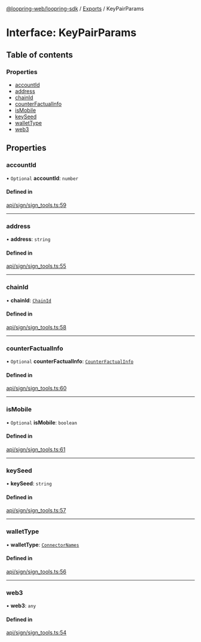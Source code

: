 [@loopring-web/loopring-sdk](../README.md) / [Exports](../modules.md) / KeyPairParams

# Interface: KeyPairParams

## Table of contents

### Properties

- [accountId](KeyPairParams.md#accountid)
- [address](KeyPairParams.md#address)
- [chainId](KeyPairParams.md#chainid)
- [counterFactualInfo](KeyPairParams.md#counterfactualinfo)
- [isMobile](KeyPairParams.md#ismobile)
- [keySeed](KeyPairParams.md#keyseed)
- [walletType](KeyPairParams.md#wallettype)
- [web3](KeyPairParams.md#web3)

## Properties

### accountId

• `Optional` **accountId**: `number`

#### Defined in

[api/sign/sign_tools.ts:59](https://github.com/Loopring/loopring_sdk/blob/2ea32ee/src/api/sign/sign_tools.ts#L59)

___

### address

• **address**: `string`

#### Defined in

[api/sign/sign_tools.ts:55](https://github.com/Loopring/loopring_sdk/blob/2ea32ee/src/api/sign/sign_tools.ts#L55)

___

### chainId

• **chainId**: [`ChainId`](../enums/ChainId.md)

#### Defined in

[api/sign/sign_tools.ts:58](https://github.com/Loopring/loopring_sdk/blob/2ea32ee/src/api/sign/sign_tools.ts#L58)

___

### counterFactualInfo

• `Optional` **counterFactualInfo**: [`CounterFactualInfo`](CounterFactualInfo.md)

#### Defined in

[api/sign/sign_tools.ts:60](https://github.com/Loopring/loopring_sdk/blob/2ea32ee/src/api/sign/sign_tools.ts#L60)

___

### isMobile

• `Optional` **isMobile**: `boolean`

#### Defined in

[api/sign/sign_tools.ts:61](https://github.com/Loopring/loopring_sdk/blob/2ea32ee/src/api/sign/sign_tools.ts#L61)

___

### keySeed

• **keySeed**: `string`

#### Defined in

[api/sign/sign_tools.ts:57](https://github.com/Loopring/loopring_sdk/blob/2ea32ee/src/api/sign/sign_tools.ts#L57)

___

### walletType

• **walletType**: [`ConnectorNames`](../enums/ConnectorNames.md)

#### Defined in

[api/sign/sign_tools.ts:56](https://github.com/Loopring/loopring_sdk/blob/2ea32ee/src/api/sign/sign_tools.ts#L56)

___

### web3

• **web3**: `any`

#### Defined in

[api/sign/sign_tools.ts:54](https://github.com/Loopring/loopring_sdk/blob/2ea32ee/src/api/sign/sign_tools.ts#L54)
